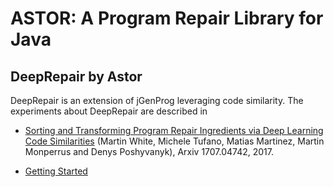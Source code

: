 ASTOR: A Program Repair Library for Java
========================================


DeepRepair by Astor
----------

DeepRepair is an extension of jGenProg leveraging code similarity. The experiments about DeepRepair are described in

* [Sorting and Transforming Program Repair Ingredients via Deep Learning Code Similarities](https://arxiv.org/pdf/1707.04742.pdf) (Martin White, Michele Tufano, Matias Martinez, Martin Monperrus and Denys Poshyvanyk), Arxiv 1707.04742, 2017.


* [Getting Started](https://github.com/SpoonLabs/astor/blob/master/docs/deep-repair-getting-started.md)

